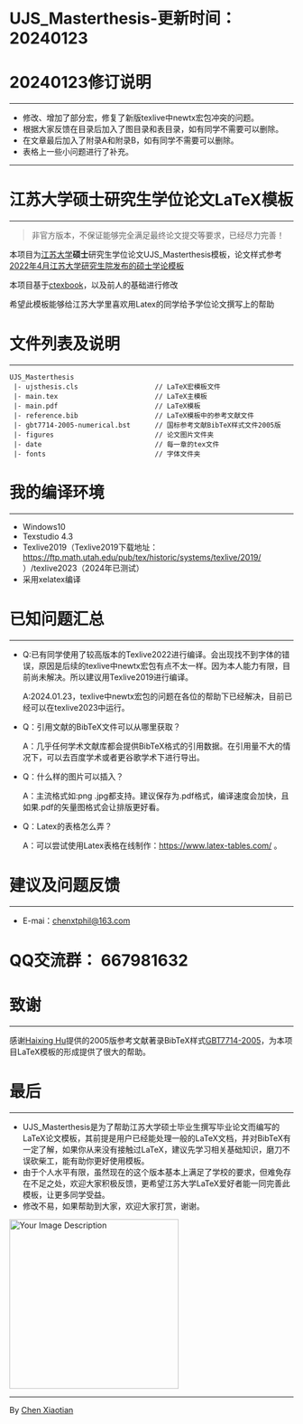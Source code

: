 # UJS_Masterthesis-更新时间：20240123
# 20240123修订说明
---
+ 修改、增加了部分宏，修复了新版texlive中newtx宏包冲突的问题。
+ 根据大家反馈在目录后加入了图目录和表目录，如有同学不需要可以删除。
+ 在文章最后加入了附录A和附录B，如有同学不需要可以删除。
+ 表格上一些小问题进行了补充。
---
# 江苏大学硕士研究生学位论文LaTeX模板
---
> 非官方版本，不保证能够完全满足最终论文提交等要求，已经尽力完善！

本项目为[江苏大学](https://www.ujs.edu.cn/)**硕士**研究生学位论文UJS_Masterthesis模板，论文样式参考[2022年4月江苏大学研究生院发布的硕士学论模板](https://yjsy.ujs.edu.cn/info/1273/13655.htm)

本项目基于[ctexbook](https://ctan.org/pkg/ctex)，以及前人的基础进行修改

希望此模板能够给江苏大学里喜欢用Latex的同学给予学位论文撰写上的帮助

# 文件列表及说明
---
```
UJS_Masterthesis
 |- ujsthesis.cls                   // LaTeX宏模板文件
 |- main.tex                        // LaTeX主模板
 |- main.pdf                        // LaTeX模板
 |- reference.bib                   // LaTeX模板中的参考文献文件
 |- gbt7714-2005-numerical.bst      // 国标参考文献BibTeX样式文件2005版
 |- figures                         // 论文图片文件夹
 |- date                            // 每一章的tex文件
 |- fonts                           // 字体文件夹
```
 
 # 我的编译环境
 ---
+ Windows10
+ Texstudio 4.3
+ Texlive2019（Texlive2019下载地址：https://ftp.math.utah.edu/pub/tex/historic/systems/texlive/2019/ ）/texlive2023（2024年已测试）
+ 采用xelatex编译

# 已知问题汇总
---
+ Q:已有同学使用了较高版本的Texlive2022进行编译。会出现找不到字体的错误，原因是后续的texlive中newtx宏包有点不太一样。因为本人能力有限，目前尚未解决。所以建议用Texlive2019进行编译。
  
  A:2024.01.23，texlive中newtx宏包的问题在各位的帮助下已经解决，目前已经可以在texlive2023中运行。
  
+ Q：引用文献的BibTeX文件可以从哪里获取？

  A：几乎任何学术文献库都会提供BibTeX格式的引用数据。在引用量不大的情况下，可以去百度学术或者更谷歌学术下进行导出。

+ Q：什么样的图片可以插入？

  A：主流格式如:png .jpg都支持。建议保存为.pdf格式，编译速度会加快，且如果.pdf的矢量图格式会让排版更好看。
  
+ Q：Latex的表格怎么弄？

  A：可以尝试使用Latex表格在线制作：https://www.latex-tables.com/ 。

 # 建议及问题反馈
 ---
+ E-mai：chenxtphil@163.com

 # QQ交流群： 667981632
 
 # 致谢
 ---
 感谢[Haixing Hu](https://github.com/Haixing-Hu)提供的2005版参考文献著录BibTeX样式[GBT7714-2005](https://github.com/Haixing-Hu/GBT7714-2005-BibTeX-Style)，为本项目LaTeX模板的形成提供了很大的帮助。

# 最后
---
+ UJS_Masterthesis是为了帮助江苏大学硕士毕业生撰写毕业论文而编写的LaTeX论文模板，其前提是用户已经能处理一般的LaTeX文档，并对BibTeX有一定了解，如果你从来没有接触过LaTeX，建议先学习相关基础知识，磨刀不误砍柴工，能有助你更好使用模板。
+ 由于个人水平有限，虽然现在的这个版本基本上满足了学校的要求，但难免存在不足之处，欢迎大家积极反馈，更希望江苏大学LaTeX爱好者能一同完善此模板，让更多同学受益。
+ 修改不易，如果帮助到大家，欢迎大家打赏，谢谢。
<img src="https://github.com/xtc-chen/UJS_Masterthesis/assets/84300491/a52fbbd0-ea7f-47f5-b523-1641b73efc49" alt="Your Image Description" width="300">

***

By [Chen Xiaotian](https://github.com/xtc-chen)
